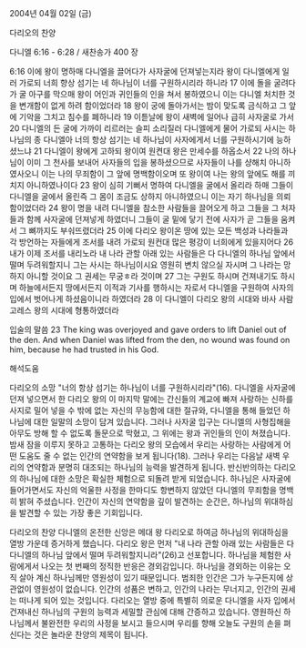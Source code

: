 2004년 04월 02일 (금)

다리오의 찬양



다니엘 6:16 - 6:28 / 새찬송가 400 장


6:16 이에 왕이 명하매 다니엘을 끌어다가 사자굴에 던져넣는지라 왕이 다니엘에게 일러 가로되 너희 향상 섬기는 네 하나님이 너를 구원하시리라 하니라 17 이에 돌을 굴려다가 굴 아구를 막으매 왕이 어인과 귀인들의 인을 쳐서 봉하였으니 이는 다니엘 처치한 것을 변개함이 없게 하려 함이었더라 18 왕이 궁에 돌아가서는 밤이 맞도록 금식하고 그 앞에 기악을 그치고 침수를 폐하니라 19 이튿날에 왕이 새벽에 일어나 급히 사자굴로 가서 20 다니엘의 든 굴에 가까이 리르러는 슬피 소리질러 다니엘에게 물어 가로되 사시는 하나님의 종 다니엘아 너의 항상 섬기는 네 하나님이 사자에게서 너를 구원하시기에 능하셨느냐 21 다니엘이 왕에게 고하되 왕이여 원켠대 왕은 만세수를 하옵소서 22 나의 하나님이 이미 그 천사를 보내어 사자들의 입을 봉하셨으므로 사자들이 나를 샹해치 아니하였사오니 이는 나의 무죄함이 그 앞에 명백함이오며 또 왕이여 나는 왕의 앞에도 해를 끼치지 아니하였나이다 23 왕이 심히 기뻐서 명하여 다니엘을 굴에서 올리라 하매 그들이 다니엘을 굴에서 올린즉 그 몸이 조금도 상하지 아니하였으니 이는 자기 하나님을 의뢰함이었더라 24 왕이 명을 내려 다니엘을 참소한 사람들을 끌어오게 하고 그들을 그 처자들과 함께 사자굴에 던져넣게 하였더니 그들이 굴 밑에 닿기 전에 사자가 곧 그들을 움켜서 그 뼈까지도 부숴뜨렸더라 25 이에 다리오 왕이온 땅에 있는 모든 백성과 나라들과 각 방언하는 자들에게 조서를 내려 가로되 원컨대 많은 평강이 너희에게 있을지어다 26 내가 이제 조서를 내리노라 내 나라 관할 아래 있는 사람들은 다 다니엘의 하나님 앞에서 떨며 두려워할지니 그는 사시는 하나님이시요 영원히 변치 않으실 자시며 그 나라는 망하지 아니할 것이요 그 권세는 무궁ㅎ라 것이며 27 그는 구원도 하시며 건져내기도 하시며 하늘에서든지 땅에서든지 이적과 기사를 행하시는 자로서 다니엘을 구원하여 사자의 입에서 벗어나게 하셨음이니라 하였더라 28 이 다니엘이 다리오 왕의 시대와 바사 사람 고레스 왕의 시대에 형통하였더라

입술의 말씀
23 The king was overjoyed and gave orders to lift Daniel out of the den.  And when Daniel was lifted from the den, no wound was found on him, because he had trusted in his God.

해석도움





다리오의 소망
"너의 항상 섬기는 하나님이 너를 구원하시리라"(16).  다니엘을 사자굴에 던져 넣으면서 한 다리오 왕의 이 마지막 말에는 간신들의 계교에 빠져 사랑하는 신하를 사지로 밀어 넣을 수 밖에 없는 자신의 무능함에 대한 절규와, 다니엘을 통해 들었던 하나님에 대한 일말의 소망이 담겨 있습니다.  그러나 사자굴 입구는 다니엘의 사형집해을 아무도 방해 할 수 없도록 돌문으로 막혔고, 그 위에는 왕과 귀인들의 인이 쳐졌습니다.  밤새 잠을 이루지 못하고 고통하는 다리오 왕의 모습에서 우리는 사랑하는 사람에게 어떤 도움도 줄 수 없는 인간의 연약함을 보게 됩니다(18).  그러나 우리는 다음날 새벽 우리의 연약함과 분명히 대조되는 하나님의 능력을 발견하게 됩니다.  반신반의하는 다리오의 하나님에 대한 소망은 확실한 체험으로 되돌려 받게 되었습니다.  하나님은 사자굴에 들어가면서도 자신의 억울한 사정을 한마디도 항변하지 않았던 다니엘의 무죄함을 명백히 밝혀 주셨습니다.  인간이 자신의 연약함을 깊이 발견하는 순간은, 하나님의 위대하심을 발견할 수 있는 가장 좋은 기회입니다.

다리오의 찬양
다니엘의 온전한 신앙은 메대 왕 다리오로 하여금 하나님의 위대하심을 열방 가운데 증거하게 했습니다.  다리오 왕은 먼저 "내 나라 관할 아래 있는 사람들은 다 다니엘의 하나님 앞에서 떨며 두려워할지니라"(26)고 선포합니다.  하나님을 체험한 사람에게서 나오는 첫 번째의 정직한 반응은 경외감입니다.  하나님을 경외하는 이유는 오직 살아 계신 하나님께만 영원성이 있기 때문입니다.  범죄한 인간은 그가 누구든지에 상관없이 영원성이 없습니다.  인간의 성품은 변하고, 인간의 나라는 무너지고, 인간의 권세는 떠나게 되어 있는 것입니다.  다리오는 열방 중에 특별히 의로운 다니엘을 사자 입에서 건져내신 하나님의 구원의 능력과 세밀할 관심에 대해 간증하고 있습니다.  영원하신 하나님께서 불완전한 우리의 사정을 보시고 들으시며 우리를 향해 오늘도 구원의 손을 펴신다는 것은 놀라운 찬양의 제목이 됩니다.
